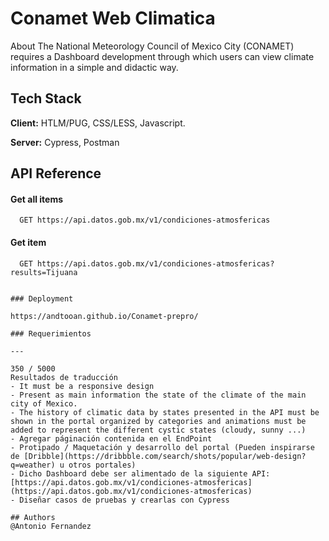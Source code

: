 # Conamet Web Climatica

About
The National Meteorology Council of Mexico City (CONAMET) requires a Dashboard development through which users can view climate information in a simple and didactic way.


## Tech Stack

**Client:** HTLM/PUG, CSS/LESS, Javascript.

**Server:** Cypress, Postman



## API Reference

#### Get all items

```http
  GET https://api.datos.gob.mx/v1/condiciones-atmosfericas
```


#### Get item

```http
  GET https://api.datos.gob.mx/v1/condiciones-atmosfericas?results=Tijuana

  
### Deployment

https://andtooan.github.io/Conamet-prepro/

### Requerimientos

---

350 / 5000
Resultados de traducción
- It must be a responsive design
- Present as main information the state of the climate of the main city of Mexico.
- The history of climatic data by states presented in the API must be shown in the portal organized by categories and animations must be added to represent the different cystic states (cloudy, sunny ...) 
- Agregar páginación contenida en el EndPoint
- Protipado / Maquetación y desarrollo del portal (Pueden inspirarse de [Dribble](https://dribbble.com/search/shots/popular/web-design?q=weather) u otros portales)
- Dicho Dashboard debe ser alimentado de la siguiente API:
[https://api.datos.gob.mx/v1/condiciones-atmosfericas](https://api.datos.gob.mx/v1/condiciones-atmosfericas)
- Diseñar casos de pruebas y crearlas con Cypress

## Authors
@Antonio Fernandez
